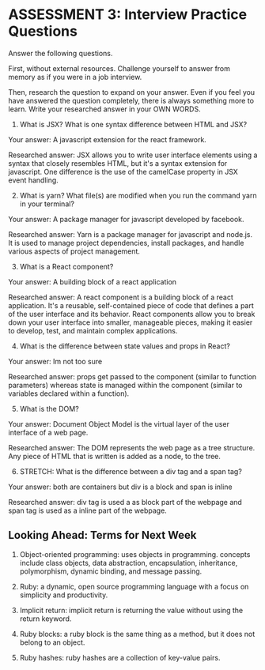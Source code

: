 # ASSESSMENT 3: Interview Practice Questions

Answer the following questions.

First, without external resources. Challenge yourself to answer from memory as if you were in a job interview.

Then, research the question to expand on your answer. Even if you feel you have answered the question completely, there is always something more to learn. Write your researched answer in your OWN WORDS.

1. What is JSX? What is one syntax difference between HTML and JSX?

Your answer: A javascript extension for the react framework. 

Researched answer: JSX allows you to write user interface elements using a syntax that closely resembles HTML, but it's a syntax extension for javascript. One difference is the use of the camelCase property in JSX event handling.



2. What is yarn? What file(s) are modified when you run the command yarn in your terminal?

Your answer: A package manager for javascript developed by facebook.

Researched answer: Yarn is a package manager for javascript and node.js. It is used to manage project dependencies, install packages, and handle various aspects of project management.

3. What is a React component?

Your answer: A building block of a react application

Researched answer: A react component is a building block of a react application. It's a reusable, self-contained piece of code that defines a part of the user interface and its behavior. React components allow you to break down your user interface into smaller, manageable pieces, making it easier to develop, test, and maintain complex applications.



4. What is the difference between state values and props in React?

Your answer: Im not too sure

Researched answer: props get passed to the component (similar to function parameters) whereas state is managed within the component (similar to variables declared within a function).

5. What is the DOM?

Your answer: Document Object Model is the virtual layer of the user interface of a web page.

Researched answer: The DOM represents the web page as a tree structure. Any piece of HTML that is written is added as a node, to the tree.

6. STRETCH: What is the difference between a div tag and a span tag?

Your answer: both are containers but div is a block and span is inline

Researched answer: div tag is used a as block part of the webpage and span tag is used as a inline part of the webpage.

## Looking Ahead: Terms for Next Week

1. Object-oriented programming: uses objects in programming. concepts include class
objects, data abstraction, encapsulation, inheritance, polymorphism, dynamic binding, and message passing.

2. Ruby: a dynamic, open source programming language with a focus on simplicity and productivity.

3. Implicit return: implicit return is returning the value without using the return keyword.

4. Ruby blocks: a ruby block is the same thing as a method, but it does not belong to an object.

5. Ruby hashes: ruby hashes are a collection of key-value pairs.
